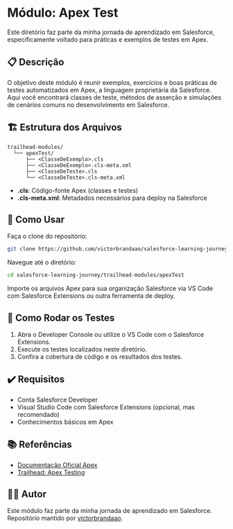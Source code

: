 # Módulo: Apex Test

Este diretório faz parte da minha jornada de aprendizado em Salesforce, especificamente voltado para práticas e exemplos de testes em Apex.

## 📋 Descrição

O objetivo deste módulo é reunir exemplos, exercícios e boas práticas de testes automatizados em Apex, a linguagem proprietária da Salesforce. Aqui você encontrará classes de teste, métodos de asserção e simulações de cenários comuns no desenvolvimento em Salesforce.

## 🏗️ Estrutura dos Arquivos

```
trailhead-modules/
  └── apexTest/
      ├── <ClasseDeExemplo>.cls
      ├── <ClasseDeExemplo>.cls-meta.xml
      ├── <ClasseDeTeste>.cls
      └── <ClasseDeTeste>.cls-meta.xml
```

- **.cls**: Código-fonte Apex (classes e testes)
- **.cls-meta.xml**: Metadados necessários para deploy na Salesforce

## 🚀 Como Usar

Faça o clone do repositório:

```bash
git clone https://github.com/victorbrandaao/salesforce-learning-journey.git
```

Navegue até o diretório:

```bash
cd salesforce-learning-journey/trailhead-modules/apexTest
```

Importe os arquivos Apex para sua organização Salesforce via VS Code com Salesforce Extensions ou outra ferramenta de deploy.

## 🧪 Como Rodar os Testes

1. Abra o Developer Console ou utilize o VS Code com o Salesforce Extensions.
2. Execute os testes localizados neste diretório.
3. Confira a cobertura de código e os resultados dos testes.

## ✔️ Requisitos

- Conta Salesforce Developer
- Visual Studio Code com Salesforce Extensions (opcional, mas recomendado)
- Conhecimentos básicos em Apex

## 📚 Referências

- [Documentação Oficial Apex](https://developer.salesforce.com/docs/atlas.en-us.apexcode.meta/apexcode/)
- [Trailhead: Apex Testing](https://trailhead.salesforce.com/content/learn/modules/apex_testing)

## 🙋‍♂️ Autor

Este módulo faz parte da minha jornada de aprendizado em Salesforce.  
Repositório mantido por [victorbrandaao](https://github.com/victorbrandaao).
